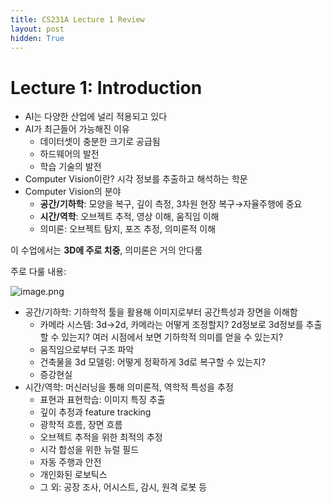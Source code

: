 ```yaml
---
title: CS231A Lecture 1 Review
layout: post
hidden: True
---
```

# Lecture 1: Introduction

- AI는 다양한 산업에 널리 적용되고 있다
- AI가 최근들어 가능해진 이유
    - 데이터셋이 충분한 크기로 공급됨
    - 하드웨어의 발전
    - 학습 기술의 발전
- Computer Vision이란? 시각 정보를 추출하고 해석하는 학문
- Computer Vision의 분야
    - **공간/기하학**: 모양을 복구, 깊이 측정, 3차원 현장 복구→자율주행에 중요
    - **시간/역학**: 오브젝트 추적, 영상 이해, 움직임 이해
    - 의미론: 오브젝트 탐지, 포즈 추정, 의미론적 이해

이 수업에서는 **3D에 주로 치중**, 의미론은 거의 안다룸

주로 다룰 내용:

![image.png](https://github.com/user-attachments/assets/90d7e867-e803-4e4a-9ec8-6efdb591978e)

- 공간/기하학: 기하학적 툴을 활용해 이미지로부터 공간특성과 장면을 이해함
    - 카메라 시스템: 3d→2d, 카메라는 어떻게 조정할지? 2d정보로 3d정보를 추출할 수 있는지? 여러 시점에서 보면 기하학적 의미를 얻을 수 있는지?
    - 움직임으로부터 구조 파악
    - 건축물을 3d 모델링: 어떻게 정확하게 3d로 복구할 수 있는지?
    - 증강현실
- 시간/역학: 머신러닝을 통해 의미론적, 역학적 특성을 추정
    - 표현과 표현학습: 이미지 특징 추출
    - 깊이 추정과 feature tracking
    - 광학적 흐름, 장면 흐름
    - 오브젝트 추적을 위한 최적의 추정
    - 시각 합성을 위한 뉴럴 필드
    - 자동 주행과 안전
    - 개인화된 로보틱스
    - 그 외: 공장 조사, 어시스트, 감시, 원격 로봇 등
